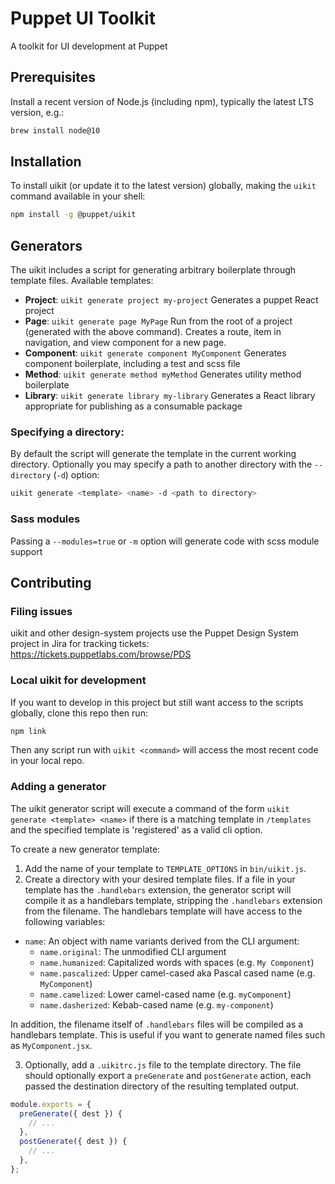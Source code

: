 # Puppet UI Toolkit

A toolkit for UI development at Puppet

## Prerequisites

Install a recent version of Node.js (including npm), typically the latest LTS version, e.g.:

```sh
brew install node@10
```

## Installation

To install uikit (or update it to the latest version) globally, making the `uikit` command available in your shell:

```sh
npm install -g @puppet/uikit
```

## Generators

The uikit includes a script for generating arbitrary boilerplate through template files. Available templates:

- **Project**: `uikit generate project my-project`
  Generates a puppet React project
- **Page**: `uikit generate page MyPage`
  Run from the root of a project (generated with the above command). Creates a route, item in navigation, and view component for a new page.
- **Component**: `uikit generate component MyComponent`
  Generates component boilerplate, including a test and scss file
- **Method**: `uikit generate method myMethod`
  Generates utility method boilerplate
- **Library**: `uikit generate library my-library`
  Generates a React library appropriate for publishing as a consumable package

### Specifying a directory:

By default the script will generate the template in the current working directory. Optionally you may specify a path to another directory with the `--directory` (`-d`) option:

```sh
uikit generate <template> <name> -d <path to directory>
```

### Sass modules

Passing a `--modules=true` or `-m` option will generate code with scss module support

## Contributing

### Filing issues

uikit and other design-system projects use the Puppet Design System project in Jira for tracking tickets: <https://tickets.puppetlabs.com/browse/PDS>

### Local uikit for development

If you want to develop in this project but still want access to the scripts globally, clone this repo then run:

```sh
npm link
```

Then any script run with `uikit <command>` will access the most recent code in your local repo.

### Adding a generator

The uikit generator script will execute a command of the form `uikit generate <template> <name>` if there is a matching template in `/templates` and the specified template is 'registered' as a valid cli option.

To create a new generator template:

1.  Add the name of your template to `TEMPLATE_OPTIONS` in `bin/uikit.js`.
2.  Create a directory with your desired template files. If a file in your template has the `.handlebars` extension, the generator script will compile it as a handlebars template, stripping the `.handlebars` extension from the filename. The handlebars template will have access to the following variables:

- `name`: An object with name variants derived from the CLI argument:
  - `name.original`: The unmodified CLI argument
  - `name.humanized`: Capitalized words with spaces (e.g. `My Component`)
  - `name.pascalized`: Upper camel-cased aka Pascal cased name (e.g. `MyComponent`)
  - `name.camelized`: Lower camel-cased name (e.g. `myComponent`)
  - `name.dasherized`: Kebab-cased name (e.g. `my-component`)

In addition, the filename itself of `.handlebars` files will be compiled as a handlebars template. This is useful if you want to generate named files such as `MyComponent.jsx`.

3. Optionally, add a `.uikitrc.js` file to the template directory. The file should optionally export a `preGenerate` and `postGenerate` action, each passed the destination directory of the resulting templated output.

```js
module.exports = {
  preGenerate({ dest }) {
    // ...
  },
  postGenerate({ dest }) {
    // ...
  },
};
```
